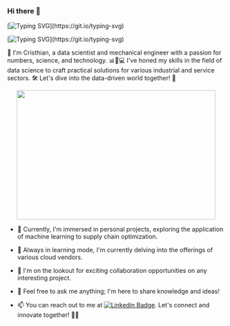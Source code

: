 ### Hi there 👋 </br>

[![Typing SVG](https://readme-typing-svg.herokuapp.com?font=&size=25&duration=3000&pause=500&color=04F712&width=435&lines=Welcome+to+my+GitHub+profile!;I'm+a+Data+Scientis!)](https://git.io/typing-svg)

[![Typing SVG](https://readme-typing-svg.herokuapp.com?font=Fira+Code&pause=1000&width=435&lines=Welcome+to+my+GitHub+profile!;I'm+a+Data+Scientis!)](https://git.io/typing-svg)

👋 I'm Cristhian, a data scientist and mechanical engineer with a passion for numbers, science, and technology. 📊🔬💻 I've honed my skills in the field of data science to craft practical solutions for various industrial and service sectors. 🛠️ Let's dive into the data-driven world together! 🚀

<p align="center">
  <img width="460" height="300" src="https://github.com/ctorres2747/ctorres2747/assets/132381850/31a9d6a3-498a-4558-9b15-9fdcab25c44e">
</p>


- 🔭 Currently, I'm immersed in personal projects, exploring the application of machine learning to supply chain optimization.
  
- 🌱 Always in learning mode, I'm currently delving into the offerings of various cloud vendors.
  
- 👯 I'm on the lookout for exciting collaboration opportunities on any interesting project.
  
- 💬 Feel free to ask me anything; I'm here to share knowledge and ideas!
  
- 📫 You can reach out to me at [![Linkedin Badge](https://img.shields.io/badge/-LinkedIn-blue?style=flat-square&logo=Linkedin&logoColor=white&link=)](https://www.linkedin.com/in/cristhian-torres-c1a2t3v/). Let's connect and innovate together! 📩🤝
